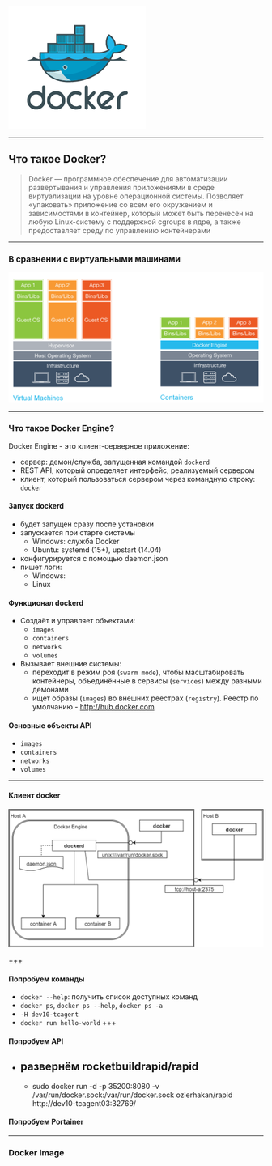 ![Docker logo](assets/logo.png)

---
## Что такое Docker?
> Docker — программное обеспечение для автоматизации развёртывания и управления приложениями в среде виртуализации на уровне операционной системы. Позволяет «упаковать» приложение со всем его окружением и зависимостями в контейнер, который может быть перенесён на любую Linux-систему с поддержкой cgroups в ядре, а также предоставляет среду по управлению контейнерами

---

### В сравнении с виртуальными машинами
![Docker Engine](assets/docker_vm.png)

---
### Что такое Docker Engine?
Docker Engine - это клиент-серверное приложение:
- сервер: демон/служба, запущенная командой `dockerd`
- REST API, который определяет интерфейс, реализуемый сервером
- клиент, который пользоваться сервером через командную строку: `docker`

#### Запуск dockerd
- будет запущен сразу после установки
- запускается при старте системы
  - Windows: служба Docker
  - Ubuntu: systemd (15+), upstart (14.04)
- конфигурируется с помощью daemon.json
- пишет логи:
  - Windows:
  - Linux

#### Функционал dockerd
- Создаёт и управляет объектами:
  - `images`
  - `containers`
  - `networks`
  - `volumes`
- Вызывает внешние системы:
  - переходит в режим роя (`swarm mode`), чтобы масштабировать контейнеры, объединённые в сервисы (`services`) между разными демонами
  - ищет образы (`images`) во внешних реестрах (`registry`). Реестр по умолчанию - http://hub.docker.com

#### Основные объекты API
- `images`
- `containers`
- `networks`
- `volumes`
---
#### Клиент docker
![Docker Client](assets/DockerClient.png)

+++
#### Попробуем команды
- `docker --help`: получить список доступных команд
- `docker ps`, `docker ps --help`, `docker ps -a`
- `-H dev10-tcagent`
- `docker run hello-world`
+++
#### Попробуем API
- развернём rocketbuildrapid/rapid
  - 
  - sudo docker run -d -p 35200:8080 -v /var/run/docker.sock:/var/run/docker.sock ozlerhakan/rapid
http://dev10-tcagent03:32769/
#### Попробуем Portainer

---
### Docker Image

